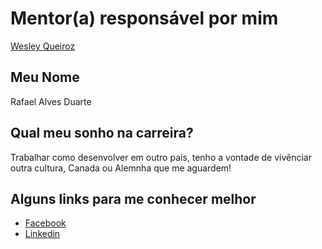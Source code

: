 # Mentor(a) responsável por mim

[Wesley Queiroz](/profiles/mentors/profiles/wesley_queiroz.md)

## Meu Nome

Rafael Alves Duarte

## Qual meu sonho na carreira?

Trabalhar como desenvolver em outro país, tenho a vontade de vivênciar outra cultura, Canada ou Alemnha que me aguardem!


## Alguns links para me conhecer melhor

- [Facebook](https://www.facebook.com/rafael.duarte.129)
- [Linkedin](https://www.linkedin.com/in/rafael-alves-duarte-619589a8?trk=hp-identity-name)
